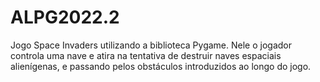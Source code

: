 # ALPG2022.2
Jogo  Space Invaders utilizando a biblioteca Pygame. Nele o jogador controla uma nave e atira na tentativa de destruir naves espaciais alienígenas, e passando pelos obstáculos introduzidos ao longo do jogo.
